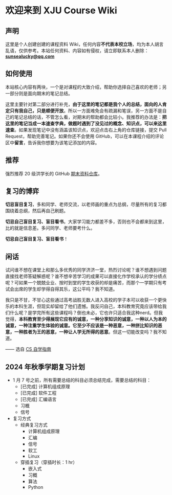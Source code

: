 # 欢迎来到 XJU Course Wiki

## 声明
这里是个人创建创建的课程资料 Wiki，任何内容**不代表本校立场**，均为本人胡言乱语，仅供参考。本站任何资料、内容如有侵权，请立即联系本人删除：**sunsealucky@qq.com**

## 如何使用
本站核心内容有两块，一个是对课程的大致介绍，帮助你选择自己喜欢的老师；另一部分则是面向期末的笔记总结。

这里主要针对第二部分进行补充，**由于这里的笔记都是我个人的总结，面向的人肯定只有我自己，只是顺便开放**。所以一方面难免会有疏漏和笔误，另一方面不是自己的笔记总结的话，不管怎么看，对期末的帮助都会比较小。我推荐的办法是：**把这里的笔记当成一本速查字典，做题时遇到了没见过的概念、知识点，可以来这里速查**。如果发现笔记中没有涵盖该知识点，欢迎点击右上角的仓库链接，提交 Pull Request，帮助完善笔记。如果你还不会使用 GitHub，可以在本课程介绍的评论区中**留言**，告诉我你想要为该笔记添加的内容。

## 推荐
强烈推荐 20 级洪学长的 GitHub [期末资料仓库](https://github.com/Indolent-Kawhi/XJU-Computing-Heart)。

## 复习的博弈
**切忌盲目复习**，多和同学、老师交流，以老师画的重点为总纲，尽量所有的复习都围绕着总纲，然后再自己刷题。

**切忌自己盲目复习、盲目看书**。大家学习能力都差不多，否则也不会都来到这里，比的就是信息差。多问同学、老师要考什么。

**切忌自己盲目复习、盲目看书**！

## 闲话
试问谁不想在课堂上和那么多优秀的同学济济一堂，热烈讨论呢？谁不想遇到问题直接找老师答疑解惑呢？谁不想辛苦学习的成果可以直接化作学校承认的学分绩点呢？可如果一个兢兢业业、按时到堂的学生收获的却是痛苦，而那个一学期只有考试会出席的学生却学得自得其乐，这公平吗？我不知道。

我只是不甘，不甘心这些通过高考战胜无数人进入高校的学子本可以收获一个更快乐的本科生涯，但现实却留给了他们遗憾。我反问自己，本科教育究竟应该带给我们什么呢？是学完所有这些课程吗？倒也未必，它也许只适合我这种nerd。但我觉得，**本科教育至少得展现它应有的诚意，一种分享知识的诚意，一种以人为本的诚意，一种注重学生体验的诚意。它至少不应该是一种恶意，一种拼比知识的恶意，一种胜者为王的恶意，一种让人学无所得的恶意**。但这一切能改变吗？我不知道。

—— 选自 [CS 自学指南](https://csdiy.wiki/%E5%90%8E%E8%AE%B0/)

## 2024 年秋季学期复习计划
- 1 月 7 号之前，所有需要总结的科目必须总结完成，需要总结的科目：
    - [已完成] 计算机组成原理
    - [已完成] 软件工程
    - [已完成] 汇编语言
    - 习概
    - 信号
- 复习方式
    - 经典复习方式
        - 计算机组成原理
        - 汇编
        - 信号
        - 软工
        - Linux
    - 穿插复习（穿插时长：1 hr）
        - 嵌入式
        - 习概
        - 算法
        - Python

<script src="https://giscus.app/client.js"
        data-repo="SunSeaLucky/xju-course-wiki"
        data-repo-id="R_kgDONf4gSg"
        data-category="Announcements"
        data-category-id="DIC_kwDONf4gSs4ClXwK"
        data-mapping="pathname"
        data-strict="0"
        data-reactions-enabled="1"
        data-emit-metadata="0"
        data-input-position="bottom"
        data-theme="light"
        data-lang="zh-CN"
        crossorigin="anonymous"
        async>
</script>
